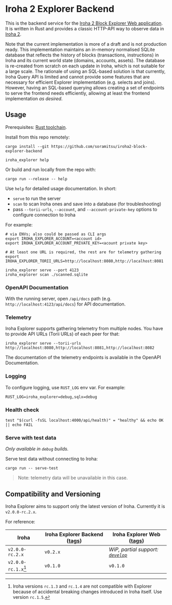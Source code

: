 # Iroha 2 Explorer Backend

This is the backend service for
the [Iroha 2 Block Explorer Web application](https://github.com/soramitsu/iroha2-block-explorer-web).
It is written in Rust and provides a classic HTTP-API way to observe data
in [Iroha 2](https://github.com/hyperledger/iroha).

Note that the current implementation is more of a draft and is not production ready. This implementation maintains an
in-memory normalised SQLite database that reflects the history of blocks (transactions, instructions) in Iroha and its
current world state (domains, accounts, assets). The database is re-created from scratch on each update in Iroha, which
is not suitable for a large scale. The rationale of using an SQL-based solution is that currently, Iroha Query API is
limited and cannot provide some features that are necessary for efficient Explorer implementation (e.g. selects and
joins). However, having an SQL-based querying allows creating a set of endpoints to serve the frontend needs
efficiently, allowing at least the frontend implementation _as desired_.

## Usage

Prerequisites: [Rust toolchain](https://rustup.rs/).

Install from this repo remotely:

```shell
cargo install --git https://github.com/soramitsu/iroha2-block-explorer-backend

iroha_explorer help
```

Or build and run locally from the repo with:

```shell
cargo run --release -- help
```

Use `help` for detailed usage documentation. In short:

- `serve` to run the server
- `scan` to scan Iroha ones and save into a database (for troubleshooting)
- pass `--torii-urls`, `--account`, and `--account-private-key` options to configure connection to Iroha

For example:

```shell
# via ENVs; also could be passed as CLI args
export IROHA_EXPLORER_ACCOUNT=<account id>
export IROHA_EXPLORER_ACCOUNT_PRIVATE_KEY=<acount private key>

# At least one URL is required, the rest are for telemetry gathering
export IROHA_EXPLORER_TORII_URLS=http://localhost:8080,http://localhost:8081

iroha_explorer serve --port 4123
iroha_explorer scan ./scanned.sqlite
```

### OpenAPI Documentation

With the running server, open `/api/docs` path (e.g. `http://localhost:4123/api/docs`) for API documentation.

### Telemetry

Iroha Explorer supports gathering telemetry from multiple nodes. You have to provide API URLs (Torii URLs) of each peer for that:

```shell
iroha_explorer serve --torii-urls http://localhost:8080,http://localhost:8081,http://localhost:8082
```

The documentation of the telemetry endpoints is available in the OpenAPI Documentation.

### Logging

To configure logging, use `RUST_LOG` env var. For example:

```shell
RUST_LOG=iroha_explorer=debug,sqlx=debug
```

### Health check

```shell
test "$(curl -fsSL localhost:4000/api/health)" = "healthy" && echo OK || echo FAIL
```

### Serve with test data

_Only available in `debug` builds._

Serve test data without connecting to Iroha:

```shell
cargo run -- serve-test
```

> Note: telemetry data will be unavailable in this case.

## Compatibility and Versioning

Iroha Explorer aims to support only the latest version of Iroha. Currently it is `v2.0.0-rc.2.x`.

<!-- TODO: include a tip to run `iroha_explorer --version` to see the compatible Iroha version -->

For reference:

| Iroha               | Iroha Explorer Backend ([tags](https://github.com/soramitsu/iroha2-block-explorer-backend/tags)) | Iroha Explorer Web ([tags](https://github.com/soramitsu/iroha2-block-explorer-web/tags))                      |
| ------------------- | ------------------------------------------------------------------------------------------------ | ------------------------------------------------------------------------------------------------------------- |
| `v2.0.0-rc.2.x`     | `v0.2.x`                                                                                         | _WiP, partial support: [`develop`](https://github.com/soramitsu/iroha2-block-explorer-web/tree/74c2e43cd6c8)_ |
| `v2.0.0-rc.1.x`[^1] | `v0.1.0`                                                                                         | `v0.1.0`                                                                                                      |

[^1]: Iroha versions `rc.1.3` and `rc.1.4` are not compatible with Explorer because of accidental breaking changes introduced in Iroha itself. Use version `rc.1.5`.
